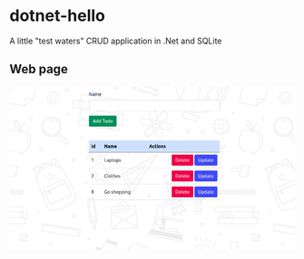 # dotnet-hello

A little "test waters" CRUD application in .Net and SQLite

## Web page

![Screenshot](wwwroot/page.png)
